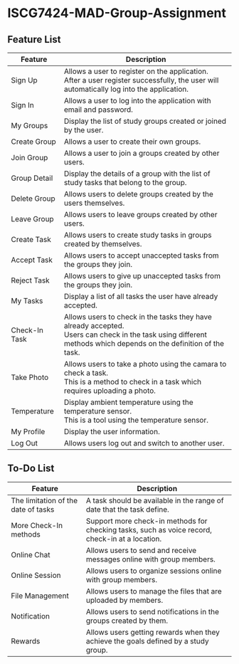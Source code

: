 # ISCG7424-MAD-Group-Assignment

## Feature List

| Feature       | Description                                                                                                                                                         |
|---------------|---------------------------------------------------------------------------------------------------------------------------------------------------------------------|
| Sign Up       | Allows a user to register on the application. <br/>After a user register successfully, the user will automatically log into the application.                        |                                                 
| Sign In       | Allows a user to log into the application with email and password.                                                                                                  |
| My Groups     | Display the list of study groups created or joined by the user.                                                                                                     |
| Create Group  | Allows a user to create their own groups.                                                                                                                           |
| Join Group    | Allows a user to join a groups created by other users.                                                                                                              |
| Group Detail  | Display the details of a group with the list of study tasks that belong to the group.                                                                               |
| Delete Group  | Allows users to delete groups created by the users themselves.                                                                                                      |
| Leave Group   | Allows users to leave groups created by other users.                                                                                                                |
| Create Task   | Allows users to create study tasks in groups created by themselves.                                                                                                 |
| Accept Task   | Allows users to accept unaccepted tasks from the groups they join.                                                                                                  |
| Reject Task   | Allows users to give up unaccepted tasks from the groups they join.                                                                                                 |
| My Tasks      | Display a list of all tasks the user have already accepted.                                                                                                         |
| Check-In Task | Allows users to check in the tasks they have already accepted.<br/>Users can check in the task using different methods which depends on the definition of the task. |
| Take Photo    | Allows users to take a photo using the camara to check a task.<br/>This is a method to check in a task which requires uploading a photo.                            |
| Temperature   | Display ambient temperature using the temperature sensor.<br/>This is a tool using the temperature sensor.                                                          |
| My Profile    | Display the user information.                                                                                                                                       |
| Log Out       | Allows users log out and switch to another user.                                                                                                                    |

## To-Do List

| Feature                             | Description                                                                                     |
|-------------------------------------|-------------------------------------------------------------------------------------------------|
| The limitation of the date of tasks | A task should be available in the range of date that the task define.                           |
| More Check-In methods               | Support more check-in methods for checking tasks, such as voice record, check-in at a location. |
| Online Chat                         | Allows users to send and receive messages online with group members.                            |
| Online Session                      | Allows users to organize sessions online with group members.                                    |
| File Management                     | Allows users to manage the files that are uploaded by members.                                  |
| Notification                        | Allows users to send notifications in the groups created by them.                               |
| Rewards                             | Allows users getting rewards when they achieve the goals defined by a study group.              |
